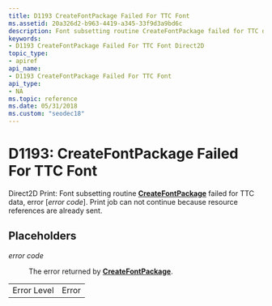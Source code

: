 ```yaml
---
title: D1193 CreateFontPackage Failed For TTC Font
ms.assetid: 20a326d2-b963-4419-a345-33f9d3a9bd6c
description: Font subsetting routine CreateFontPackage failed for TTC data. Print job can not continue because resource references are already sent.
keywords:
- D1193 CreateFontPackage Failed For TTC Font Direct2D
topic_type:
- apiref
api_name:
- D1193 CreateFontPackage Failed For TTC Font
api_type:
- NA
ms.topic: reference
ms.date: 05/31/2018
ms.custom: "seodec18"
---
```


# D1193: CreateFontPackage Failed For TTC Font

Direct2D Print: Font subsetting routine [**CreateFontPackage**](https://docs.microsoft.com/windows/desktop/api/fontsub/nf-fontsub-createfontpackage) failed for TTC data, error \[*error code*\]. Print job can not continue because resource references are already sent.

## Placeholders

<dl> <dt>

<span id="error_code"></span><span id="ERROR_CODE"></span>*error code*
</dt> <dd>

The error returned by [**CreateFontPackage**](https://docs.microsoft.com/windows/desktop/api/fontsub/nf-fontsub-createfontpackage).

</dd> </dl> 

|             |       |
|-------------|-------|
| Error Level | Error |



 

 

 




